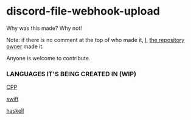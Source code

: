 # discord-file-webhook-upload

Why was this made? Why not!

Note: if there is no comment at the top of who made it, [I,](https://github.com/Not-Cyrus) [the repository owner](https://github.com/Not-Cyrus/discord-file-webhook-upload) made it. 

Anyone is welcome to contribute.


### LANGUAGES IT'S BEING CREATED IN (WIP)

[CPP](https://github.com/tornadus)

[swift](https://github.com/tornadus)

[haskell](https://github.com/tornadus)
